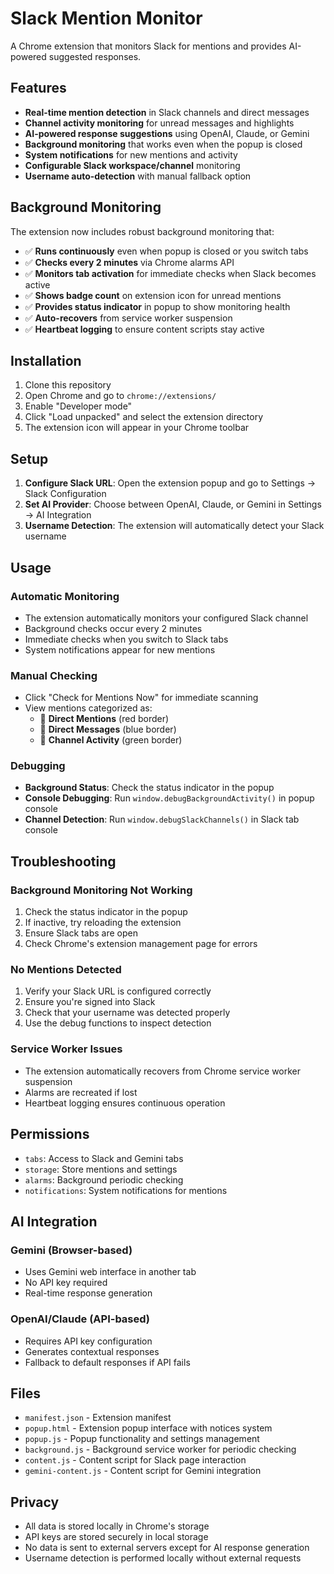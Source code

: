 # Slack Mention Monitor

A Chrome extension that monitors Slack for mentions and provides AI-powered suggested responses.

## Features

- **Real-time mention detection** in Slack channels and direct messages
- **Channel activity monitoring** for unread messages and highlights
- **AI-powered response suggestions** using OpenAI, Claude, or Gemini
- **Background monitoring** that works even when the popup is closed
- **System notifications** for new mentions and activity
- **Configurable Slack workspace/channel** monitoring
- **Username auto-detection** with manual fallback option

## Background Monitoring

The extension now includes robust background monitoring that:

- ✅ **Runs continuously** even when popup is closed or you switch tabs
- ✅ **Checks every 2 minutes** via Chrome alarms API
- ✅ **Monitors tab activation** for immediate checks when Slack becomes active
- ✅ **Shows badge count** on extension icon for unread mentions
- ✅ **Provides status indicator** in popup to show monitoring health
- ✅ **Auto-recovers** from service worker suspension
- ✅ **Heartbeat logging** to ensure content scripts stay active

## Installation

1. Clone this repository
2. Open Chrome and go to `chrome://extensions/`
3. Enable "Developer mode"
4. Click "Load unpacked" and select the extension directory
5. The extension icon will appear in your Chrome toolbar

## Setup

1. **Configure Slack URL**: Open the extension popup and go to Settings → Slack Configuration
2. **Set AI Provider**: Choose between OpenAI, Claude, or Gemini in Settings → AI Integration
3. **Username Detection**: The extension will automatically detect your Slack username

## Usage

### Automatic Monitoring
- The extension automatically monitors your configured Slack channel
- Background checks occur every 2 minutes
- Immediate checks when you switch to Slack tabs
- System notifications appear for new mentions

### Manual Checking
- Click "Check for Mentions Now" for immediate scanning
- View mentions categorized as:
  - 🔔 **Direct Mentions** (red border)
  - 💬 **Direct Messages** (blue border)
  - 📢 **Channel Activity** (green border)

### Debugging
- **Background Status**: Check the status indicator in the popup
- **Console Debugging**: Run `window.debugBackgroundActivity()` in popup console
- **Channel Detection**: Run `window.debugSlackChannels()` in Slack tab console

## Troubleshooting

### Background Monitoring Not Working
1. Check the status indicator in the popup
2. If inactive, try reloading the extension
3. Ensure Slack tabs are open
4. Check Chrome's extension management page for errors

### No Mentions Detected
1. Verify your Slack URL is configured correctly
2. Ensure you're signed into Slack
3. Check that your username was detected properly
4. Use the debug functions to inspect detection

### Service Worker Issues
- The extension automatically recovers from Chrome service worker suspension
- Alarms are recreated if lost
- Heartbeat logging ensures continuous operation

## Permissions

- `tabs`: Access to Slack and Gemini tabs
- `storage`: Store mentions and settings
- `alarms`: Background periodic checking
- `notifications`: System notifications for mentions

## AI Integration

### Gemini (Browser-based)
- Uses Gemini web interface in another tab
- No API key required
- Real-time response generation

### OpenAI/Claude (API-based)
- Requires API key configuration
- Generates contextual responses
- Fallback to default responses if API fails

## Files

- `manifest.json` - Extension manifest
- `popup.html` - Extension popup interface with notices system
- `popup.js` - Popup functionality and settings management
- `background.js` - Background service worker for periodic checking
- `content.js` - Content script for Slack page interaction
- `gemini-content.js` - Content script for Gemini integration

## Privacy

- All data is stored locally in Chrome's storage
- API keys are stored securely in local storage
- No data is sent to external servers except for AI response generation
- Username detection is performed locally without external requests 